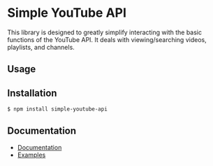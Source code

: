 # Simple YouTube API
This library is designed to greatly simplify interacting with the basic functions of the YouTube API.
It deals with viewing/searching videos, playlists, and channels.

## Usage
## Installation
    $ npm install simple-youtube-api

## Documentation
- [Documentation](https://Hyper-Coder.github.io/simple-youtube-api/2.0.0/)
- [Examples](https://github.com/Hyper-Coder/simple-youtube-api/tree/master/examples)
